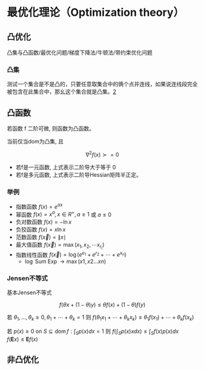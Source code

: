 

<!--
 * @version:
 * @Author:  StevenJokess（蔡舒起） https://github.com/StevenJokess
 * @Date: 2023-04-02 17:02:47
 * @LastEditors:  StevenJokess（蔡舒起） https://github.com/StevenJokess
 * @LastEditTime: 2023-04-21 21:13:42
 * @Description:
 * @Help me: 如有帮助，请赞助，失业3年了。![支付宝收款码](https://github.com/StevenJokess/d2rl/blob/master/img/%E6%94%B6.jpg)
 * @TODO::
 * @Reference:
-->
# 最优化理论（Optimization theory）


## 凸优化

凸集与凸函数/最优化问题/梯度下降法/牛顿法/带约束优化问题

### 凸集

测试一个集合是不是凸的，只要任意取集合中的俩个点并连线，如果说连线段完全被包含在此集合中，那幺这个集合就是凸集。[2]

## 凸函数

若函数 $\mathrm{f}$ 二阶可微, 则函数为凸函数。

当前仅当dom为凸集, 且

$$
\nabla^2 f(x) \succ=0
$$

- 若f是一元函数, 上式表示二阶导大于等于 0
- 若f是多元函数, 上式表示二阶导Hessian矩阵半正定。

### 举例

- 指数函数 $f(x)=e^{a x}$
- 幂函数 $f(x)=x^a, x \in R^{+}, a \geq 1$ 或 $a \leq 0$
- 负对数函数 $f(x)=-\ln x$
- 负狡函数 $f(x)=x \ln x$
- 范数函数 $f(\vec{x})=\| x \mid$
- 最大值函数 $f(\vec{x})=\max \left(x_1, x_2, \cdots x_{r_{\mathrm{i}}}\right)$
- 指数线性函数 $f(\vec{x})=\log \left(e^{e_1}+e^{r_2}+\cdots+e^{x_n}\right)$
  - $\log$ Sum $\operatorname{Exp} \rightarrow \max (x 1, x 2 \ldots x n)$

### Jensen不等式

基本Jensen不等式

$$
f(\theta x+(1-\theta) y) \leq \theta f(x)+(1-\theta) f(y)
$$

若 $\theta_1, \ldots, \theta_k \geq 0, \theta_1+\cdots+\theta_k=1$
则 $f\left(\theta_1 x_1+\cdots+\theta_k x_k\right) \leq \theta_1 f\left(x_1\right)+\cdots+\theta_k f\left(x_k\right)$

若 $p(x) \geq 0$ on $S \subseteq \operatorname{dom} f: \int_S p(x) d x=1$
则 $f\left(\int_S p(x) x d x\right) \leq \int_S f(x) p(x) d x \quad f(\mathbf{E} x) \leq \mathbf{E} f(x)$

## 非凸优化

[1]: https://www.bilibili.com/video/BV1UV411z7um/?spm_id_from=333.999.0.0&vd_source=bca0a3605754a98491958094024e5fe3
[2]: https://flashgene.com/archives/23923.html
